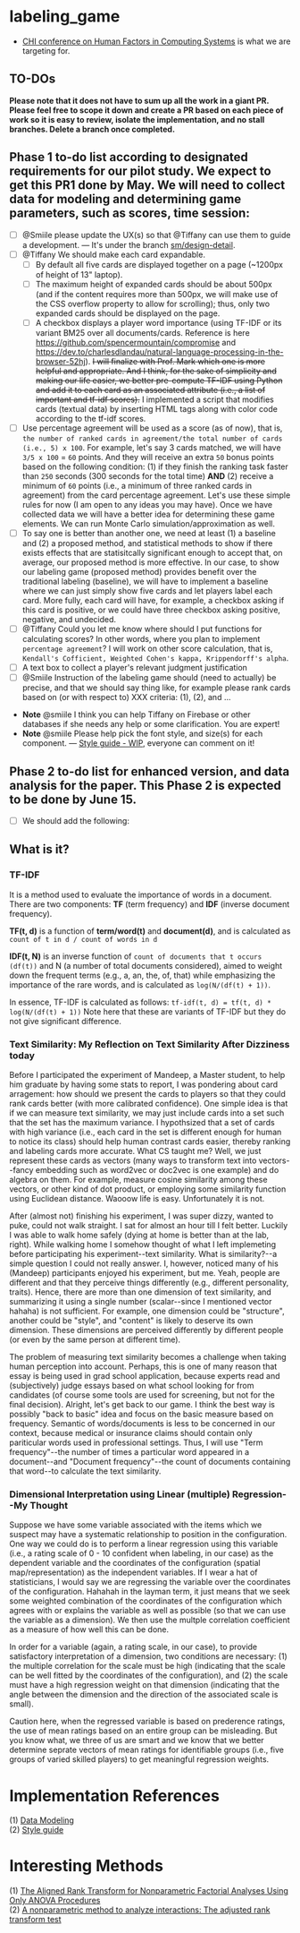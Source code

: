 # labeling_game

- [CHI conference on Human Factors in Computing Systems](https://chi2024.acm.org/for-authors/papers/) is what we are targeting for.

## TO-DOs
**Please note that it does not have to sum up all the work in a giant PR. Please feel free to scope it down and create a PR based on each piece of work so it is easy to review, isolate the implementation, and no stall branches. Delete a branch once completed.**

## Phase 1 to-do list according to designated requirements for our pilot study. We expect to get this PR1 done by May. We will need to collect data for modeling and determining game parameters, such as scores, time session:
- [ ] @Smiile please update the UX(s) so that @Tiffany can use them to guide a development. — It's under the branch [sm/design-detail](https://github.com/JaturongKongmanee/labeling_game/tree/sm/design-detail/design).
- [ ] @Tiffany We should make each card expandable. 
  - [ ] By default all five cards are displayed together on a page (~1200px of height of 13" laptop).
  - [ ] The maximum height of expanded cards should be about 500px (and if the content requires more than 500px, we will make use of the CSS overflow property to allow for scrolling); thus, only two expanded cards should be displayed on the page.
  - [ ] A checkbox displays a player word importance (using TF-IDF or its variant BM25 over all documents/cards. Reference is here https://github.com/spencermountain/compromise and https://dev.to/charlesdlandau/natural-language-processing-in-the-browser-52hj). <s>I will finalize with Prof. Mark which one is more helpful and appropriate. And I think, for the sake of simplicity and making our life easier, we better pre-compute TF-IDF using Python and add it to each card as an associated attribute (i.e., a list of important and tf-idf scores).</s> I implemented a script that modifies cards (textual data) by inserting HTML tags along with color code according to the tf-idf scores.
- [ ] Use percentage agreement will be used as a score (as of now), that is, `the number of ranked cards in agreement/the total number of cards (i.e., 5) x 100`. For example, let's say 3 cards matched, we will have `3/5 x 100` = `60` points. And they will receive an extra `50` bonus points based on the following condition: (1) if they finish the ranking task faster than `250` seconds (300 seconds for the total time) **AND** (2) receive a minimum of `60` points (i.e., a minimum of three ranked cards in agreement) from the card percentage agreement. Let's use these simple rules for now (I am open to any ideas you may have). Once we have collected data we will have a better idea for determining these game elements. We can run Monte Carlo simulation/approximation as well.
- [ ] To say one is better than another one, we need at least (1) a baseline and (2) a proposed method, and statistical methods to show if there exists effects that are statisitcally significant enough to accept that, on average, our proposed method is more effective. In our case, to show our labeling game (proposed method) provides benefit over the traditional labeling (baseline), we will have to implement a baseline where we can just simply show five cards and let players label each card. More fully, each card will have, for example, a checkbox asking if this card is positive, or we could have three checkbox asking positive, negative, and undecided.
- [ ] @Tiffany Could you let me know where should I put functions for calculating scores? In other words, where you plan to implement `percentage agreement`? I will work on other score calculation, that is, `Kendall's Cofficient, Weighted Cohen's kappa, Krippendorff's alpha`.
- [ ] A text box to collect a player's relevant judgment justification
- [ ] @Smiile Instruction of the labeling game should (need to actually) be precise, and that we should say thing like, for example please rank cards based on (or with respect to) XXX criteria: (1), (2), and ... 

- **Note**  @smiile I think you can help Tiffany on Firebase or other databases if she needs any help or some clarification. You are expert!
- **Note** @smiile Please help pick the font style, and size(s) for each component. — [Style guide - WIP](https://www.canva.com/design/DAGF6dPxDAo/ZxCvhr9-gmPniV7VjSJ86A/edit?utm_content=DAGF6dPxDAo&utm_campaign=designshare&utm_medium=link2&utm_source=sharebutton), everyone can comment on it!

## Phase 2 to-do list for enhanced version, and data analysis for the paper. This Phase 2 is expected to be done by June 15.
- [ ] We should add the following:


## What is it?

### TF-IDF
It is a method used to evaluate the importance of words in a document. There are two components: **TF** (term frequency) and **IDF** (inverse document frequency).

**TF(t, d)** is a function of **term/word(t)** and **document(d)**, and is calculated as `count of t in d / count of words in d`

**IDF(t, N)** is an inverse function of `count of documents that t occurs (df(t))` and N (a number of total documents considered), aimed to weight down the frequent terms (e.g., a, an, the, of, that) while emphasizing the importance of the rare words, and is calculated as `log(N/(df(t) + 1))`.

In essence, TF-IDF is calculated as follows: `tf-idf(t, d) = tf(t, d) * log(N/(df(t) + 1))` Note here that these are variants of TF-IDF but they do not give significant difference.


### Text Similarity: My Reflection on Text Similarity After Dizziness today

Before I participated the experiment of Mandeep, a Master student, to help him graduate by having some stats to report, I was pondering about card arragement: how should we present the cards to players so that they could rank cards better (with more calibrated confidence). One simple idea is that if we can measure text similarity, we may just include cards into a set such that the set has the maximum variance. I hypothsized that a set of cards with high variance (i.e., each card in the set is different enough for human to notice its class) should help human contrast cards easier, thereby ranking and labeling cards more accurate. What CS taught me? Well, we just represent these cards as vectors (many ways to transform text into vectors--fancy embedding such as word2vec or doc2vec is one example) and do algebra on them. For example, measure cosine similarity among these vectors, or other kind of dot product, or employing some similarity function using Euclidean distance. Waooow life is easy. Unfortunately it is not.

After (almost not) finishing his experiment, I was super dizzy, wanted to puke, could not walk straight. I sat for almost an hour till I felt better. Luckily I was able to walk home safely (dying at home is better than at the lab, right). While walking home I somehow thought of what I left implemeting before participating his experiment--text similarity. What is similarity?--a simple question I could not really answer. I, however, noticed many of his (Mandeep) participants enjoyed his experiment, but me. Yeah, people are different and that they perceive things differently (e.g., different personality, traits). Hence, there are more than one dimension of text similarity, and summarizing it using a single number (scalar--since I mentioned vector hahaha) is not sufficient. For example, one dimension could be "structure", another could be "style", and "content" is likely to deserve its own dimension. These dimensions are perceived differently by different people (or even by the same person at different time).

The problem of measuring text similarity becomes a challenge when taking human perception into account. Perhaps, this is one of many reason that essay is being used in grad school application, because experts read and (subjectively) judge essays based on what school looking for from candidates (of course some tools are used for screening, but not for the final decision). Alright, let's get back to our game. I think the best way is possibly "back to basic" idea and focus on the basic measure based on frequency. Semantic of words/documents is less to be concerned in our context, because medical or insurance claims should contain only pariticular words used in professional settings. Thus, I will use "Term frequency"--the number of times a particular word appeared in a document--and "Document frequency"--the count of documents containing that word--to calculate the text similarity.

### Dimensional Interpretation using Linear (multiple) Regression--My Thought
Suppose we have some variable associated with the items which we suspect may have a systematic relationship to position in the configuration. One way we could do is to perform a linear regression using this variable (i.e., a rating scale of 0 - 10 confident when labeling, in our case) as the dependent variable and the coordinates of the configuration (spatial map/representation) as the independent variables. If I wear a hat of statisticians, I would say we are regressing the variable over the coordinates of the configuration. Hahahah in the layman term, it just means that we seek some weighted combination of the coordinates of the configuration which agrees with or explains the variable as well as possible (so that we can use the variable as a dimension). We then use the multple correlation coefficient as a measure of how well this can be done.

In order for a variable (again, a rating scale, in our case), to provide satisfactory interpretation of a dimension, two conditions are necessary: (1) the multiple correlation for the scale must be high (indicating that the scale can be well fitted by the coordinates of the configuration), and (2) the scale must have a high regression weight on that dimension (indicating that the angle between the dimension and the direction of the associated scale is small).

Caution here, when the regressed variable is based on prederence ratings, the use of mean ratings based on an entire group can be misleading. But you know what, we three of us are smart and we know that we better determine seprate vectors of mean ratings for identifiable groups (i.e., five groups of varied skilled players) to get meaningful regression weights.

# Implementation References
(1) [Data Modeling](https://drawsql.app/teams/labeling-game/diagrams/labeling-game)<br>
(2) [Style guide](https://www.canva.com/design/DAGF6dPxDAo/ZxCvhr9-gmPniV7VjSJ86A/edit?utm_content=DAGF6dPxDAo&utm_campaign=designshare&utm_medium=link2&utm_source=sharebutton)


# Interesting Methods
(1) [The Aligned Rank Transform for Nonparametric Factorial
Analyses Using Only ANOVA Procedures](https://faculty.washington.edu/wobbrock/pubs/chi-11.06.pdf)<br>
(2) [A nonparametric method to analyze interactions: The adjusted rank transform test](https://cescup.ulb.be/wp-content/uploads/2015/04/Leys_and_Schumann_nonparametric_interactions.pdf) 
